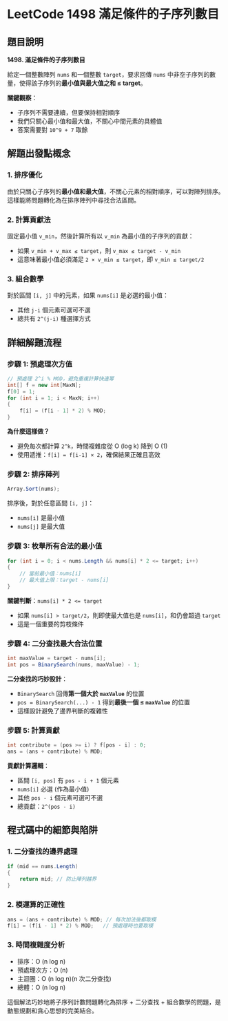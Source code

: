 # LeetCode 1498 滿足條件的子序列數目

## 題目說明

**1498. 滿足條件的子序列數目**

給定一個整數陣列 `nums` 和一個整數 `target`，要求回傳 `nums` 中非空子序列的數量，使得該子序列的**最小值與最大值之和 ≤ target**。

**關鍵觀察**：

- 子序列不需要連續，但要保持相對順序
- 我們只關心最小值和最大值，不關心中間元素的具體值
- 答案需要對 `10^9 + 7` 取餘

## 解題出發點概念

### 1. 排序優化

由於只關心子序列的**最小值和最大值**，不關心元素的相對順序，可以對陣列排序。這樣能將問題轉化為在排序陣列中尋找合法區間。

### 2. 計算貢獻法

固定最小值 `v_min`，然後計算所有以 `v_min` 為最小值的子序列的貢獻：

- 如果 `v_min + v_max ≤ target`，則 `v_max ≤ target - v_min`
- 這意味著最小值必須滿足 `2 × v_min ≤ target`，即 `v_min ≤ target/2`

### 3. 組合數學

對於區間 `[i, j]` 中的元素，如果 `nums[i]` 是必選的最小值：

- 其他 `j-i` 個元素可選可不選
- 總共有 `2^(j-i)` 種選擇方式

## 詳細解題流程

### 步驟 1: 預處理次方值

```csharp
// 預處理 2^i % MOD，避免重複計算快速幂
int[] f = new int[MaxN];
f[0] = 1;
for (int i = 1; i < MaxN; i++)
{
    f[i] = (f[i - 1] * 2) % MOD;
}
```

**為什麼這樣做？**

- 避免每次都計算 `2^k`，時間複雜度從 O (log k) 降到 O (1)
- 使用遞推：`f[i] = f[i-1] × 2`，確保結果正確且高效

### 步驟 2: 排序陣列

```csharp
Array.Sort(nums);
```

排序後，對於任意區間 `[i, j]`：

- `nums[i]` 是最小值
- `nums[j]` 是最大值

### 步驟 3: 枚舉所有合法的最小值

```csharp
for (int i = 0; i < nums.Length && nums[i] * 2 <= target; i++)
{
    // 當前最小值：nums[i]
    // 最大值上限：target - nums[i]
}
```

**關鍵判斷**：`nums[i] * 2 <= target`

- 如果 `nums[i] > target/2`，則即使最大值也是 `nums[i]`，和仍會超過 `target`
- 這是一個重要的剪枝條件

### 步驟 4: 二分查找最大合法位置

```csharp
int maxValue = target - nums[i];
int pos = BinarySearch(nums, maxValue) - 1;
```

**二分查找的巧妙設計**：

- `BinarySearch` 回傳**第一個大於 `maxValue`** 的位置
- `pos = BinarySearch(...) - 1` 得到**最後一個 ≤ `maxValue`** 的位置
- 這樣設計避免了邊界判斷的複雜性

### 步驟 5: 計算貢獻

```csharp
int contribute = (pos >= i) ? f[pos - i] : 0;
ans = (ans + contribute) % MOD;
```

**貢獻計算邏輯**：

- 區間 `[i, pos]` 有 `pos - i + 1` 個元素
- `nums[i]` 必選 (作為最小值)
- 其他 `pos - i` 個元素可選可不選
- 總貢獻：`2^(pos - i)`

## 程式碼中的細節與陷阱

### 1. 二分查找的邊界處理

```csharp
if (mid == nums.Length)
{
    return mid; // 防止陣列越界
}
```

### 2. 模運算的正確性

```csharp
ans = (ans + contribute) % MOD; // 每次加法後都取模
f[i] = (f[i - 1] * 2) % MOD;   // 預處理時也要取模
```

### 3. 時間複雜度分析

- 排序：O (n log n)
- 預處理次方：O (n)
- 主迴圈：O (n log n)(n 次二分查找)
- 總體：O (n log n)

這個解法巧妙地將子序列計數問題轉化為排序 + 二分查找 + 組合數學的問題，是動態規劃和貪心思想的完美結合。
